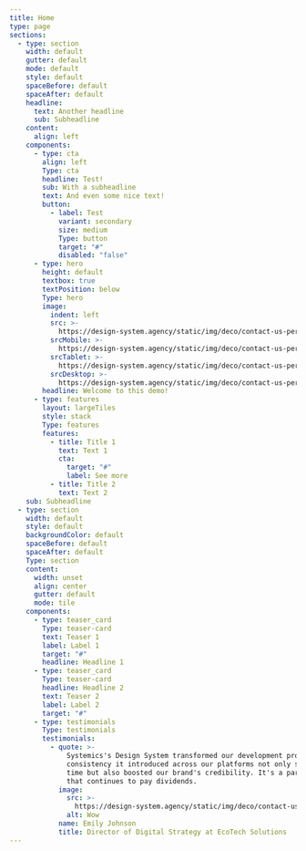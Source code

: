```yaml
---
title: Home
type: page
sections:
  - type: section
    width: default
    gutter: default
    mode: default
    style: default
    spaceBefore: default
    spaceAfter: default
    headline:
      text: Another headline
      sub: Subheadline
    content:
      align: left
    components:
      - type: cta
        align: left
        Type: cta
        headline: Test!
        sub: With a subheadline
        text: And even some nice text!
        button:
          - label: Test
            variant: secondary
            size: medium
            Type: button
            target: "#"
            disabled: "false"
      - type: hero
        height: default
        textbox: true
        textPosition: below
        Type: hero
        image:
          indent: left
          src: >-
            https://design-system.agency/static/img/deco/contact-us-person-smart.png
          srcMobile: >-
            https://design-system.agency/static/img/deco/contact-us-person-smart.png
          srcTablet: >-
            https://design-system.agency/static/img/deco/contact-us-person-smart.png
          srcDesktop: >-
            https://design-system.agency/static/img/deco/contact-us-person-smart.png
        headline: Welcome to this demo!
      - type: features
        layout: largeTiles
        style: stack
        Type: features
        features:
          - title: Title 1
            text: Text 1
            cta:
              target: "#"
              label: See more
          - title: Title 2
            text: Text 2
    sub: Subheadline
  - type: section
    width: default
    style: default
    backgroundColor: default
    spaceBefore: default
    spaceAfter: default
    Type: section
    content:
      width: unset
      align: center
      gutter: default
      mode: tile
    components:
      - type: teaser_card
        Type: teaser-card
        text: Teaser 1
        label: Label 1
        target: "#"
        headline: Headline 1
      - type: teaser_card
        Type: teaser-card
        headline: Headline 2
        text: Teaser 2
        label: Label 2
        target: "#"
      - type: testimonials
        Type: testimonials
        testimonials:
          - quote: >-
              Systemics's Design System transformed our development process. The
              consistency it introduced across our platforms not only saved us
              time but also boosted our brand's credibility. It's a partnership
              that continues to pay dividends.
            image:
              src: >-
                https://design-system.agency/static/img/deco/contact-us-person-smart.png
              alt: Wow
            name: Emily Johnson
            title: Director of Digital Strategy at EcoTech Solutions
---
```

